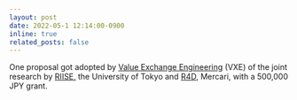 ```yaml
---
layout: post
date: 2022-05-1 12:14:00-0900
inline: true
related_posts: false
---
```


One proposal got adopted by [Value Exchange Engineering](https://www.riise.u-tokyo.ac.jp/en/research_programs/vxe) (VXE) of the joint research by [RIISE,](https://www.riise.u-tokyo.ac.jp/en) the University of Tokyo and [R4D](https://r4d.mercari.com/), Mercari, with a 500,000 JPY grant.